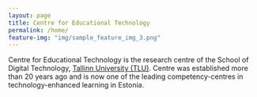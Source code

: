 ```yaml
---
layout: page
title: Centre for Educational Technology
permalink: /home/
feature-img: "img/sample_feature_img_3.png"
---
```

Centre for Educational Technology is the research centre of the School of Digital Technology, [Tallinn University (TLU)](http://www.tlu.ee). Centre was established more than 20 years ago and is now one of the leading competency-centres in technology-enhanced learning in Estonia.
